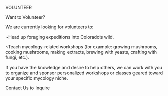 VOLUNTEER

Want to Volunteer?

We are currently looking for volunteers to:

~Head up foraging expeditions into Colorado’s wild.

~Teach mycology-related workshops (for example: growing mushrooms, cooking mushrooms, making extracts, brewing with yeasts, crafting with fungi, etc.).

If you have the knowledge and desire to help others, we can work with you to organize and sponsor personalized workshops or classes geared toward your specific mycology niche.

Contact Us to Inquire